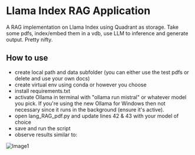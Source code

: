 # Llama Index RAG Application
A RAG implementation on Llama Index using Quadrant as storage.  Take some pdfs, index/embed them in a vdb, use LLM to inference and generate output.  Pretty nifty.

## How to use
- create local path and data subfolder (you can either use the test pdfs or delete and use your own docs)
- create virtual env using conda or however you choose
- install requirements.txt
- activate Ollama in terminal with "ollama run mistral" or whatever model you pick.  If you're using the new Ollama for Windows then not necessary since it runs in the background (ensure it's active).
- open lang_RAG_pdf.py and update lines 42 & 43 with your model of choice
- save and run the script
- observe results similar to:

![Image1](https://github.com/romilan24/llama-index-RAG/blob/main/fine_tune_pdfs.JPG)
